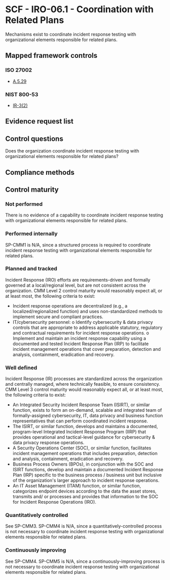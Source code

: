 # SCF - IRO-06.1 - Coordination with Related Plans
Mechanisms exist to coordinate incident response testing with organizational elements responsible for related plans.
## Mapped framework controls
### ISO 27002
- [A.5.29](../iso27002/a-5.md#a529)

### NIST 800-53
- [IR-3(2)](../nist80053/ir-3-2.md)

## Evidence request list


## Control questions
Does the organization coordinate incident response testing with organizational elements responsible for related plans?

## Compliance methods


## Control maturity
### Not performed
There is no evidence of a capability to coordinate incident response testing with organizational elements responsible for related plans.

### Performed internally
SP-CMM1 is N/A, since a structured process is required to coordinate incident response testing with organizational elements responsible for related plans.

### Planned and tracked
Incident Response (IRO) efforts are requirements-driven and formally governed at a local/regional level, but are not consistent across the organization. CMM Level 2 control maturity would reasonably expect all, or at least most, the following criteria to exist:
- Incident response operations are decentralized (e.g., a localized/regionalized function) and uses non-standardized methods to implement secure and compliant practices.
- IT/cybersecurity personnel:
o	Identify cybersecurity & data privacy controls that are appropriate to address applicable statutory, regulatory and contractual requirements for incident response operations.
o	Implement and maintain an incident response capability using a documented and tested Incident Response Plan (IRP) to facilitate incident management operations that cover preparation, detection and analysis, containment, eradication and recovery.

### Well defined
Incident Response (IR) processes are standardized across the organization and centrally managed, where technically feasible, to ensure consistency. CMM Level 3 control maturity would reasonably expect all, or at least most, the following criteria to exist:
- An Integrated Security Incident Response Team (ISIRT), or similar function, exists to form an on-demand, scalable and integrated team of formally-assigned cybersecurity, IT, data privacy and business function representatives that can perform coordinated incident response.
- The ISIRT, or similar function, develops and maintains a documented, program-level Integrated Incident Response Program (IIRP) that provides operational and tactical-level guidance for cybersecurity & data privacy response operations.
- A Security Operations Center (SOC), or similar function, facilitates incident management operations that includes preparation, detection and analysis, containment, eradication and recovery.
- Business Process Owners (BPOs), in conjunction with the SOC and ISIRT functions, develop and maintain a documented Incident Response Plan (IRP) specific to the business process / business unit but inclusive of the organization's larger approach to incident response operations.
- An IT Asset Management (ITAM) function, or similar function, categorizes endpoint devices according to the data the asset stores, transmits and/ or processes and provides that information to the SOC for Incident Response Operations (IRO).

### Quantitatively controlled
See SP-CMM3. SP-CMM4 is N/A, since a quantitatively-controlled process is not necessary to coordinate incident response testing with organizational elements responsible for related plans.

### Continuously improving
See SP-CMM4. SP-CMM5 is N/A, since a continuously-improving process is not necessary to coordinate incident response testing with organizational elements responsible for related plans.
